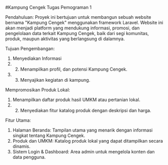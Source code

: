 #Kampung Cengek
Tugas Pemograman 1

Pendahuluan:
Proyek ini bertujuan untuk membangun sebuah website bernama "Kampung Cengek" menggunakan framework Laravel. Website ini akan menjadi platform yang mendukung informasi, promosi, dan pengelolaan data terkait Kampung Cengek, baik dari segi komunitas, produk, maupun aktivitas yang berlangsung di dalamnya.

Tujuan Pengembangan:
1. Menyediakan Informasi
2. 2. Menampilkan profil, dan potensi Kampung Cengek.
3. 3. Menyajikan kegiatan di kampung.

Mempromosikan Produk Lokal:
1. Menampilkan daftar produk hasil UMKM atau pertanian lokal.
2. 2. Menyediakan fitur katalog produk dengan deskripsi dan harga.

Fitur Utama:
1. Halaman Beranda: Tampilan utama yang menarik dengan informasi singkat tentang Kampung Cengek.
2. Produk dan UMKM: Katalog produk lokal yang dapat ditampilkan secara dinamis.
3. Sistem Login & Dashboard: Area admin untuk mengelola konten dan data pengguna.
